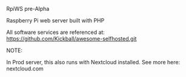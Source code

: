 RpiWS pre-Alpha

Raspberry Pi web server built with PHP

All software services are referenced at:
https://github.com/Kickball/awesome-selfhosted.git


NOTE:

In Prod server, this also runs with Nextcloud installed.
See more here: nextcloud.com
